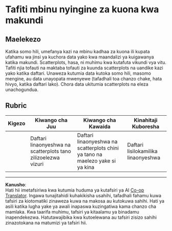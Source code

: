 <!--
CO_OP_TRANSLATOR_METADATA:
{
  "original_hash": "589fa015a5e7d9e67bd629f7d47b53de",
  "translation_date": "2025-09-05T15:44:44+00:00",
  "source_file": "5-Clustering/1-Visualize/assignment.md",
  "language_code": "sw"
}
-->
# Tafiti mbinu nyingine za kuona kwa makundi

## Maelekezo

Katika somo hili, umefanya kazi na mbinu kadhaa za kuona ili kupata ufahamu wa jinsi ya kuchora data yako kwa maandalizi ya kuigawanya katika makundi. Scatterplots, hasa, ni muhimu kwa kutafuta vikundi vya vitu. Tafiti njia tofauti na maktaba tofauti za kuunda scatterplots na uandike kazi yako katika daftari. Unaweza kutumia data kutoka somo hili, masomo mengine, au data unayopata mwenyewe (tafadhali toa chanzo chake, hata hivyo, katika daftari lako). Chora data ukitumia scatterplots na eleza unachogundua.

## Rubric

| Kigezo   | Kiwango cha Juu                                                | Kiwango cha Kawaida                                                                     | Kinahitaji Kuboresha                |
| -------- | -------------------------------------------------------------- | --------------------------------------------------------------------------------------- | ----------------------------------- |
|          | Daftari linaonyeshwa na scatterplots tano zilizoelezwa vizuri   | Daftari linaonyeshwa na scatterplots chini ya tano na maelezo yake si ya kina           | Daftari lisilokamilika linaonyeshwa |

---

**Kanusho**:  
Hati hii imetafsiriwa kwa kutumia huduma ya kutafsiri ya AI [Co-op Translator](https://github.com/Azure/co-op-translator). Ingawa tunajitahidi kuhakikisha usahihi, tafadhali fahamu kuwa tafsiri za kiotomatiki zinaweza kuwa na makosa au kutokuwa sahihi. Hati ya asili katika lugha yake ya awali inapaswa kuzingatiwa kama chanzo cha mamlaka. Kwa taarifa muhimu, tafsiri ya kitaalamu ya binadamu inapendekezwa. Hatutawajibika kwa kutoelewana au tafsiri zisizo sahihi zinazotokana na matumizi ya tafsiri hii.